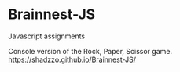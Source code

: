 # Brainnest-JS
Javascript assignments <br>

Console version of the Rock, Paper, Scissor game. <br>
https://shadzzo.github.io/Brainnest-JS/
